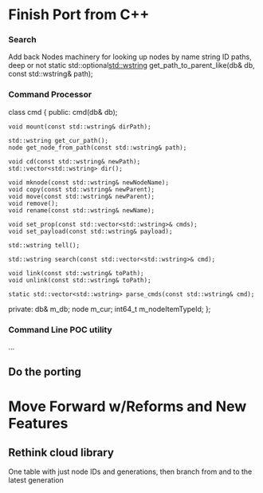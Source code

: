 # Finish Port from C++

### Search
Add back Nodes machinery for looking up nodes by name string ID paths, deep or not
    static std::optional<std::wstring> get_path_to_parent_like(db& db, const std::wstring& path);

### Command Processor
class cmd
{
public:
    cmd(db& db);

    void mount(const std::wstring& dirPath);

    std::wstring get_cur_path();
    node get_node_from_path(const std::wstring& path);

    void cd(const std::wstring& newPath);
    std::vector<std::wstring> dir();

    void mknode(const std::wstring& newNodeName);
    void copy(const std::wstring& newParent);
    void move(const std::wstring& newParent);
    void remove();
    void rename(const std::wstring& newName);

    void set_prop(const std::vector<std::wstring>& cmds);
    void set_payload(const std::wstring& payload);

    std::wstring tell();

    std::wstring search(const std::vector<std::wstring>& cmd);

    void link(const std::wstring& toPath);
    void unlink(const std::wstring& toPath);

    static std::vector<std::wstring> parse_cmds(const std::wstring& cmd);

private:
    db& m_db;
    node m_cur;
    int64_t m_nodeItemTypeId;
};

### Command Line POC utility
...

## Do the porting

# Move Forward w/Reforms and New Features
## Rethink cloud library
One table with just node IDs and generations, then branch from and to the latest generation
